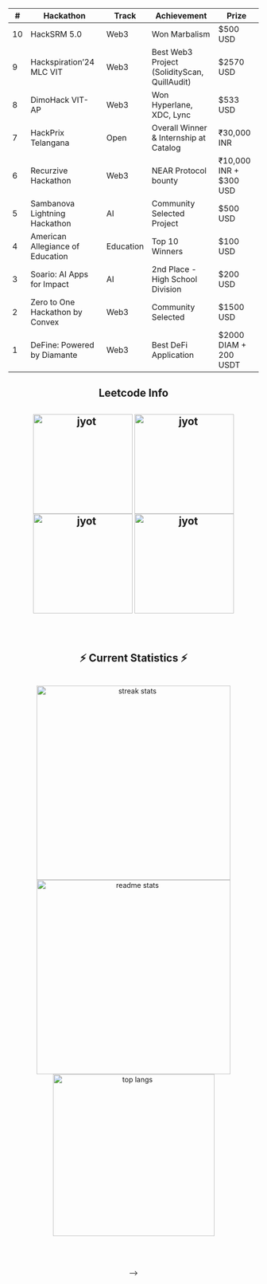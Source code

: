 
  
<!--   <h2>🐍 Contributions 🐍</h2>
  <img alt="snake eating my contributions" src="https://raw.githubusercontent.com/salesp07/salesp07/output/github-contribution-grid-snake.svg" />
  <p align="center">
  
  <img  align=top flex-grow=1 src="https://leetcard.jacoblin.cool/its-nishant320?theme=dark&font=Nunito&ext=heatmap" />  



</div> -->
<table align="center"> <thead> <tr> <th>#</th> <th>Hackathon</th> <th> Track</th> <th> Achievement</th> <th> Prize</th> </tr> </thead> <tbody> <tr> <td>10</td> <td>HackSRM 5.0</td> <td>Web3</td> <td>Won Marbalism</td> <td>$500 USD</td> </tr> <tr> <td>9</td> <td>Hackspiration’24 MLC VIT</td> <td>Web3</td> <td>Best Web3 Project (SolidityScan, QuillAudit)</td> <td>$2570 USD</td> </tr> <tr> <td>8</td> <td>DimoHack VIT-AP</td> <td>Web3</td> <td>Won Hyperlane, XDC, Lync</td> <td>$533 USD</td> </tr> <tr> <td>7</td> <td>HackPrix Telangana</td> <td>Open</td> <td>Overall Winner & Internship at Catalog</td> <td>₹30,000 INR</td> </tr> <tr> <td>6</td> <td>Recurzive Hackathon</td> <td>Web3</td> <td>NEAR Protocol bounty</td> <td>₹10,000 INR + $300 USD</td> </tr> <tr> <td>5</td> <td>Sambanova Lightning Hackathon</td> <td>AI</td> <td>Community Selected Project</td> <td>$500 USD</td> </tr> <tr> <td>4</td> <td>American Allegiance of Education</td> <td>Education</td> <td>Top 10 Winners</td> <td>$100 USD</td> </tr> <tr> <td>3</td> <td>Soario: AI Apps for Impact</td> <td>AI</td> <td>2nd Place - High School Division</td> <td>$200 USD</td> </tr> <tr> <td>2</td> <td>Zero to One Hackathon by Convex</td> <td>Web3</td> <td>Community Selected</td> <td>$1500 USD</td> </tr> <tr> <td>1</td> <td>DeFine: Powered by Diamante</td> <td>Web3</td> <td>Best DeFi Application</td> <td>$2000 DIAM + 200 USDT</td> </tr> </tbody> </table>

<div align="center"> 
<h2 align="center">Leetcode Info<h2>  
<p align="center">
  <a href="https://leetcode.com/abhradipseth/" target="_blank"><img align="center" src="https://leetcode.com/static/images/badges/2024/gif/2024-02.gif" alt="jyot" height="200" width="200" /></a>
  <a href="https://leetcode.com/abhradipseth/" target="_blank"><img align="center" src="https://leetcode.com/static/images/badges/2024/gif/2024-03.gif" alt="jyot" height="200" width="200" /></a>
  <a href="https://leetcode.com/abhradipseth/" target="_blank"><img align="center" src="https://assets.leetcode.com/static_assets/marketing/2024-200.gif" alt="jyot" height="200" width="200" /></a>
  <a href="https://leetcode.com/abhradipseth/" target="_blank"><img align="center" src="https://assets.leetcode.com/static_assets/marketing/2024-100.gif" alt="jyot" height="200" width="200" /></a>
</p>




<br/>
  <h2 align="center">⚡ Current Statistics ⚡</h2>
<br>
<div align=center>
  <img width=390 src="https://streak-stats.demolab.com/?user=abhradipseth&count_private=true&theme=react&border_radius=10" alt="streak stats"/>
  <img width=390 src="https://github-readme-stats.vercel.app/api?username=abhradipseth&show_icons=true&theme=react&rank_icon=github&border_radius=10" alt="readme stats" />
  <img width=325 align="center" src="https://github-readme-stats.vercel.app/api/top-langs/?username=abhradipseth&hide=HTML&langs_count=8&layout=compact&theme=react&border_radius=10&size_weight=0.5&count_weight=0.5&exclude_repo=github-readme-stats" alt="top langs" />
</div>

  <br/>

<br/><br/>
-->
